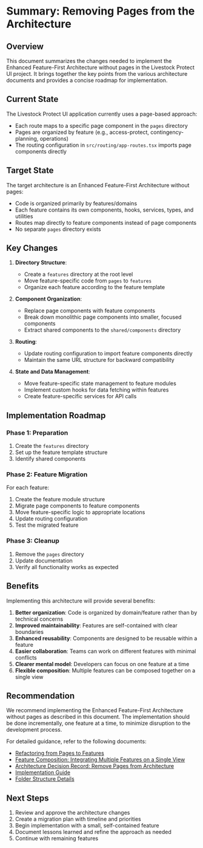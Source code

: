 # Summary: Removing Pages from the Architecture

## Overview

This document summarizes the changes needed to implement the Enhanced Feature-First Architecture without pages in the Livestock Protect UI project. It brings together the key points from the various architecture documents and provides a concise roadmap for implementation.

## Current State

The Livestock Protect UI application currently uses a page-based approach:

- Each route maps to a specific page component in the `pages` directory
- Pages are organized by feature (e.g., access-protect, contingency-planning, operations)
- The routing configuration in `src/routing/app-routes.tsx` imports page components directly

## Target State

The target architecture is an Enhanced Feature-First Architecture without pages:

- Code is organized primarily by features/domains
- Each feature contains its own components, hooks, services, types, and utilities
- Routes map directly to feature components instead of page components
- No separate `pages` directory exists

## Key Changes

1. **Directory Structure**:
   - Create a `features` directory at the root level
   - Move feature-specific code from `pages` to `features`
   - Organize each feature according to the feature template

2. **Component Organization**:
   - Replace page components with feature components
   - Break down monolithic page components into smaller, focused components
   - Extract shared components to the `shared/components` directory

3. **Routing**:
   - Update routing configuration to import feature components directly
   - Maintain the same URL structure for backward compatibility

4. **State and Data Management**:
   - Move feature-specific state management to feature modules
   - Implement custom hooks for data fetching within features
   - Create feature-specific services for API calls

## Implementation Roadmap

### Phase 1: Preparation

1. Create the `features` directory
2. Set up the feature template structure
3. Identify shared components

### Phase 2: Feature Migration

For each feature:

1. Create the feature module structure
2. Migrate page components to feature components
3. Move feature-specific logic to appropriate locations
4. Update routing configuration
5. Test the migrated feature

### Phase 3: Cleanup

1. Remove the `pages` directory
2. Update documentation
3. Verify all functionality works as expected

## Benefits

Implementing this architecture will provide several benefits:

1. **Better organization**: Code is organized by domain/feature rather than by technical concerns
2. **Improved maintainability**: Features are self-contained with clear boundaries
3. **Enhanced reusability**: Components are designed to be reusable within a feature
4. **Easier collaboration**: Teams can work on different features with minimal conflicts
5. **Clearer mental model**: Developers can focus on one feature at a time
6. **Flexible composition**: Multiple features can be composed together on a single view

## Recommendation

We recommend implementing the Enhanced Feature-First Architecture without pages as described in this document. The implementation should be done incrementally, one feature at a time, to minimize disruption to the development process.

For detailed guidance, refer to the following documents:

- [Refactoring from Pages to Features](./refactoring-from-pages-to-features.md)
- [Feature Composition: Integrating Multiple Features on a Single View](./feature-composition.md)
- [Architecture Decision Record: Remove Pages from Architecture](./decisions/0002-remove-pages-from-architecture.md)
- [Implementation Guide](./implementation-guide.md)
- [Folder Structure Details](./folder-structure-details.md)

## Next Steps

1. Review and approve the architecture changes
2. Create a migration plan with timeline and priorities
3. Begin implementation with a small, self-contained feature
4. Document lessons learned and refine the approach as needed
5. Continue with remaining features

